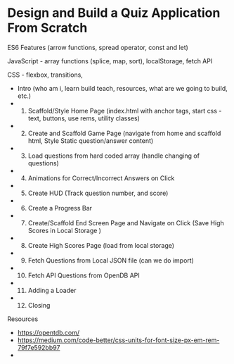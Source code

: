 # Design and Build a Quiz Application From Scratch

ES6 Features (arrow functions, spread operator, const and let)

JavaScript - array functions (splice, map, sort), localStorage, fetch API

CSS - flexbox, transitions,

- Intro (who am i, learn build teach, resources, what are we going to build, etc.)
- 1. Scaffold/Style Home Page (index.html with anchor tags, start css - text, buttons, use rems, utility classes)
- 2. Create and Scaffold Game Page (navigate from home and scaffold html, Style Static question/answer content)
- 3. Load questions from hard coded array (handle changing of questions)
- 4. Animations for Correct/Incorrect Answers on Click
- 5. Create HUD (Track question number, and score)
- 6. Create a Progress Bar
- 7. Create/Scaffold End Screen Page and Navigate on Click (Save High Scores in Local Storage )
- 8. Create High Scores Page (load from local storage)
- 9. Fetch Questions from Local JSON file (can we do import)
- 10. Fetch API Questions from OpenDB API
- 11. Adding a Loader
- 12. Closing

Resources

- https://opentdb.com/
- https://medium.com/code-better/css-units-for-font-size-px-em-rem-79f7e592bb97
-
